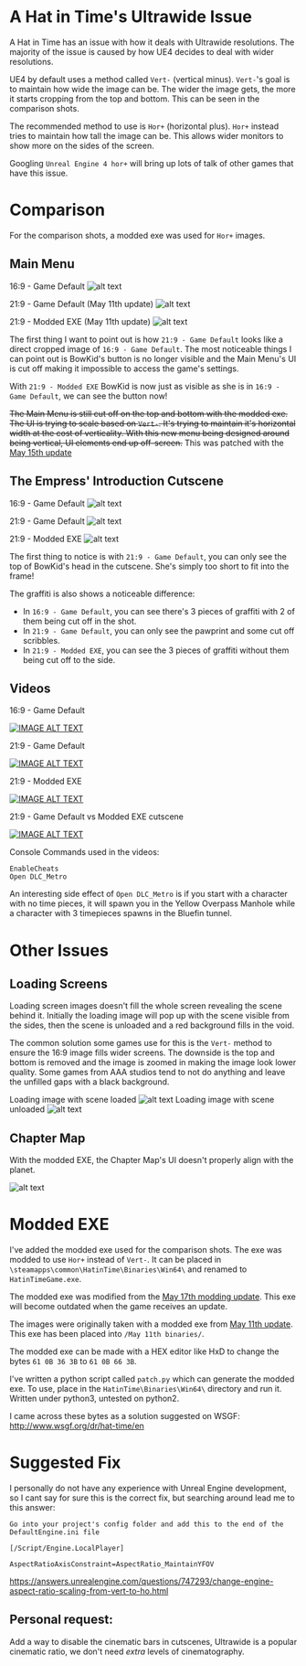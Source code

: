 A Hat in Time's Ultrawide Issue
===

A Hat in Time has an issue with how it deals with Ultrawide resolutions. The majority of the issue is caused by how UE4 decides to deal with wider resolutions.

UE4 by default uses a method called `Vert-` (vertical minus). `Vert-`'s goal is to maintain how wide the image can be. The wider the image gets, the more it starts cropping from the top and bottom. This can be seen in the comparison shots.

The recommended method to use is `Hor+` (horizontal plus). `Hor+` instead tries to maintain how tall the image can be. This allows wider monitors to show more on the sides of the screen.

Googling `Unreal Engine 4 hor+` will bring up lots of talk of other games that have this issue.

Comparison
===

For the comparison shots, a modded exe was used for `Hor+` images.

Main Menu
---

16:9 - Game Default ![alt text](/images/mainmenu_widescreen_default.png "16:9 - Game Default")

21:9 - Game Default (May 11th update) ![alt text](/images/mainmenu_ultrawide_default.png "21:9 - Game Default")

21:9 - Modded EXE (May 11th update) ![alt text](/images/mainmenu_ultrawide_modded.png "21:9 - Modded EXE")

The first thing I want to point out is how `21:9 - Game Default` looks like a direct cropped image of `16:9 - Game Default`. The most noticeable things I can point out is BowKid's button is no longer visible and the Main Menu's UI is cut off making it impossible to access the game's settings.

With `21:9 - Modded EXE` BowKid is now just as visible as she is in `16:9 - Game Default`, we can see the button now!

~~The Main Menu is still cut off on the top and bottom with the modded exe. The UI is trying to scale based on `Vert-`. It's trying to maintain it's horizontal width at the cost of verticality. With this new menu being designed around being vertical, UI elements end up off-screen.~~ This was patched with the [May 15th update](https://steamdb.info/patchnotes/3827253/)

The Empress' Introduction Cutscene
---

16:9 - Game Default ![alt text](/images/cutscene_widescreen_default.png "16:9 - Game Default")

21:9 - Game Default ![alt text](/images/cutscene_ultrawide_default.png "21:9 - Game Default")

21:9 - Modded EXE ![alt text](/images/cutscene_ultrawide_modded.png "21:9 - Modded EXE")

The first thing to notice is with `21:9 - Game Default`, you can only see the top of BowKid's head in the cutscene. She's simply too short to fit into the frame!

The graffiti is also shows a noticeable difference:

* In `16:9 - Game Default`, you can see there's 3 pieces of graffiti with 2 of them being cut off in the shot.
* In `21:9 - Game Default`, you can only see the pawprint and some cut off scribbles.
* In `21:9 - Modded EXE`, you can see the 3 pieces of graffiti without them being cut off to the side.

Videos
---
16:9 - Game Default

[![IMAGE ALT TEXT](http://img.youtube.com/vi/KulkCkPYdVo/0.jpg)](http://www.youtube.com/watch?v=KulkCkPYdVo "Video Title")

21:9 - Game Default

[![IMAGE ALT TEXT](http://img.youtube.com/vi/_UyjUX5YEhI/0.jpg)](http://www.youtube.com/watch?v=_UyjUX5YEhI "Video Title")

21:9 - Modded EXE

[![IMAGE ALT TEXT](http://img.youtube.com/vi/yKnb2C6C7xY/0.jpg)](http://www.youtube.com/watch?v=yKnb2C6C7xY "Video Title")

21:9 - Game Default vs Modded EXE cutscene

[![IMAGE ALT TEXT](http://img.youtube.com/vi/Ke1TzseQbUk/0.jpg)](http://www.youtube.com/watch?v=Ke1TzseQbUk "Video Title")

Console Commands used in the videos:

```
EnableCheats
Open DLC_Metro
```

An interesting side effect of `Open DLC_Metro` is if you start with a character with no time pieces, it will spawn you in the Yellow Overpass Manhole while a character with 3 timepieces spawns in the Bluefin tunnel.

Other Issues
===

Loading Screens
---

Loading screen images doesn't fill the whole screen revealing the scene behind it. Initially the loading image will pop up with the scene visible from the sides, then the scene is unloaded and a red background fills in the void.

The common solution some games use for this is the `Vert-` method to ensure the 16:9 image fills wider screens. The downside is the top and bottom is removed and the image is zoomed in making the image look lower quality. Some games from AAA studios tend to not do anything and leave the unfilled gaps with a black background.

Loading image with scene loaded ![alt text](/images/loading1.png)
Loading image with scene unloaded ![alt text](/images/loading2.png)

Chapter Map
---

With the modded EXE, the Chapter Map's UI doesn't properly align with the planet.

![alt text](/images/chaptermap_modded.jpg)

Modded EXE
===

I've added the modded exe used for the comparison shots. The exe was modded to use `Hor+` instead of `Vert-`. It can be placed in `\steamapps\common\HatinTime\Binaries\Win64\` and renamed to `HatinTimeGame.exe`.

The modded exe was modified from the [May 17th modding update](https://steamcommunity.com/games/AHatinTime/announcements/detail/2894038190183080639). This exe will become outdated when the game receives an update.

The images were originally taken with a modded exe from [May 11th update](https://steamcommunity.com/games/AHatinTime/announcements/detail/1609385662082175714). This exe has been placed into `/May 11th binaries/`.

The modded exe can be made with a HEX editor like HxD to change the bytes `61 0B 36 3B` to `61 0B 66 3B`.

I've written a python script called `patch.py` which can generate the modded exe. To use, place in the `HatinTime\Binaries\Win64\` directory and run it. Written under python3, untested on python2.

I came across these bytes as a solution suggested on WSGF: http://www.wsgf.org/dr/hat-time/en

Suggested Fix
===

I personally do not have any experience with Unreal Engine development, so I cant say for sure this is the correct fix, but searching around lead me to this answer:

```
Go into your project's config folder and add this to the end of the DefaultEngine.ini file

[/Script/Engine.LocalPlayer]

AspectRatioAxisConstraint=AspectRatio_MaintainYFOV
```

https://answers.unrealengine.com/questions/747293/change-engine-aspect-ratio-scaling-from-vert-to-ho.html

Personal request:
---

Add a way to disable the cinematic bars in cutscenes, Ultrawide is a popular cinematic ratio, we don't need *extra* levels of cinematography.